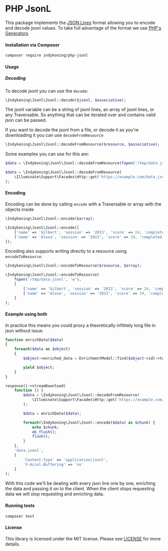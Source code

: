 PHP JsonL
================

This package implements the [JSON Lines](http://jsonlines.org/) format allowing you to encode and decode jsonl values.
To take full advantage of the format we use [PHP's Generators](https://www.php.net/manual/en/language.generators.php)

#### Installation via Composer
``` bash
composer require indykoning/php-jsonl
```

#### Usage

##### Decoding

To decode jsonl you can use the `decode`:
```php
\Indykoning\Jsonl\Jsonl::decode($jsonl, $associative);
```

The jsonl variable can be a string of jsonl lines, an array of jsonl lines, or any Traversable.
So anything that can be iterated over and contains valid json can be passed.

If you want to decode the jsonl from a file, or decode it as you're downloading it you can use `decodeFromResource`
```php
\Indykoning\Jsonl\Jsonl::decodeFromResource($resource, $associative);
```

Some examples you can use for this are:
```php
$data = \Indykoning\Jsonl\Jsonl::decodeFromResource(fopen('/tmp/data.jsonl', 'r'), true);

$data = \Indykoning\Jsonl\Jsonl::decodeFromResource(
    \Illuminate\Support\Facades\Http::get('https://example.com/data.jsonl')->resource()
);
```

#### Encoding

Encoding can be done by calling `encode` with a Traversable or array with the objects inside
```php
\Indykoning\Jsonl\Jsonl::encode($array);

\Indykoning\Jsonl\Jsonl::encode([
    ['name' => 'Gilbert', 'session' => '2013', 'score' => 24, 'completed' => true],
    ['name' => 'Alexa', 'session' => '2013', 'score' => 29, 'completed' => true],
]);
```

Encoding also supports writing directly to a resource using `encodeToResource`:
```php
\Indykoning\Jsonl\Jsonl::encodeToResource($resource, $array);

\Indykoning\Jsonl\Jsonl::encodeToResource(
    fopen('/tmp/data.jsonl', 'w'), 
    [
        ['name' => 'Gilbert', 'session' => '2013', 'score' => 24, 'completed' => true],
        ['name' => 'Alexa', 'session' => '2013', 'score' => 29, 'completed' => true],
    ]
);
```

#### Example using both

In practice this means you could proxy a theoretically infititely long file in json without issue.
```php
function enrichData($data) 
{
    foreach($data as $object)
    {
        $object->enriched_data = EnrichmentModel::find($object->id)->toArray();

        yield $object;
    }
}

response()->streamDownload(
    function () {
        $data = \Indykoning\Jsonl\Jsonl::decodeFromResource(
            \Illuminate\Support\Facades\Http::get('https://example.com/data.jsonl')->resource()
        );

        $data = enrichData($data);

        foreach(\Indykoning\Jsonl\Jsonl::encode($data) as $chunk) {
            echo $chunk;
            ob_flush();
            flush();
        }
    },
    'data.jsonl',
    [
        'Content-Type' => 'application/jsonl',
        'X-Accel-Buffering' => 'no'
    ]
);
```

With this code we'll be dealing with every json line one by one, enriching the data and passing it on to the client.
When the client stops requesting data we will stop requesting and enriching data.

#### Running tests
``` bash
composer test
```

#### License
This library is licensed under the MIT license. Please see [LICENSE](LICENSE) for more details.